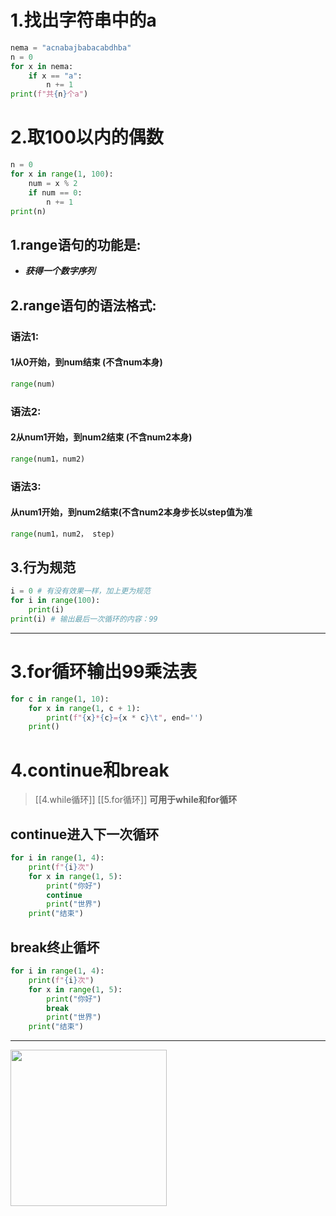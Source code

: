 # 1.找出字符串中的a
```python
nema = "acnabajbabacabdhba"  
n = 0  
for x in nema:  
    if x == "a":  
        n += 1  
print(f"共{n}个a")
```
# 2.取100以内的偶数
```python
n = 0  
for x in range(1, 100):  
    num = x % 2  
    if num == 0:  
        n += 1  
print(n)
```
## 1.range语句的功能是:
- ***获得一个数字序列***
## 2.range语句的语法格式:
### 语法1: 
#### 1从0开始，到num结束 (不含num本身)
```python
range(num)
```
### 语法2: 
#### 2从num1开始，到num2结束 (不含num2本身)
```python
range(num1，num2)
```
### 语法3: 
#### 从num1开始，到num2结束(不含num2本身步长以step值为准
```python
range(num1，num2， step)
```
## 3.行为规范
```python
i = 0 # 有没有效果一样，加上更为规范
for i in range(100):  
    print(i)  
print(i) # 输出最后一次循环的内容：99
```
---
# 3.for循环输出99乘法表
```python
for c in range(1, 10):  
    for x in range(1, c + 1):  
        print(f"{x}*{c}={x * c}\t", end='')  
    print()
```

# 4.continue和break

>	[[4.while循环]]
>	[[5.for循环]]
>**可用于while和for循环**
## continue进入下一次循环
```python
for i in range(1, 4):  
    print(f"{i}次")  
    for x in range(1, 5):  
        print("你好")  
        continue  
        print("世界")  
    print("结束")
```

## break终止循坏
```python
for i in range(1, 4):  
    print(f"{i}次")  
    for x in range(1, 5):  
        print("你好")  
        break  
        print("世界")  
    print("结束")
```
---
<img src="/Excalidraw/picture/中断和结束循环.png" width="250" style="max-width: 100%;">
